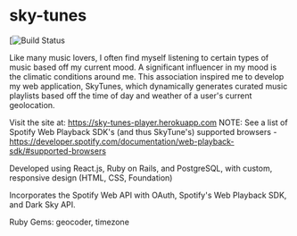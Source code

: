 # sky-tunes
[![Build Status](https://codeship.com/projects/0ee58e50-7bbf-0136-3e65-3e3f6cc64c07/status?branch=master)

Like many music lovers, I often find myself listening to certain types of music based off my current mood. A significant influencer in my mood is the climatic conditions around me. This association inspired me to develop my web application, SkyTunes, which dynamically generates curated music playlists based off the time of day and weather of a user's current geolocation.

Visit the site at: https://sky-tunes-player.herokuapp.com
  NOTE: See a list of Spotify Web Playback SDK's (and thus SkyTune's) supported browsers - https://developer.spotify.com/documentation/web-playback-sdk/#supported-browsers

Developed using React.js, Ruby on Rails, and PostgreSQL, with custom, responsive design (HTML, CSS, Foundation)

Incorporates the Spotify Web API with OAuth, Spotify's Web Playback SDK, and Dark Sky API.

Ruby Gems: geocoder, timezone
